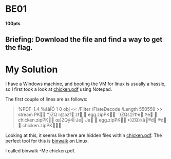 # BE01
#### 100pts
## Briefing: Download the file and find a way to get the flag.

# My Solution

I have a Windows machine, and booting the VM for linux is usually a hassle, so I first took a look at [chicken.pdf](https://github.com/theamandawang/NCS-2021-Writeup/blob/main/BE01/chicken.pdf) using Notepad.

The first couple of lines are as follows:
> %PDF-1.4
> %âãÏÓ
> 1 0 obj
> <<
> /Filter /FlateDecode
> /Length 550559
> \>\>
> stream
> PK
>      °}ZQ r@azf zf    egg.zipPK
>      ¨}ZQš¦]?Þe Þe    chicken.zipPK
>      œ}ZQý4Ï:Je Je    egg.zipPK
>      •}ZQ}»å®d ®d    chicken.zipPK 

Looking at this, it seems like there are hidden files within [chicken.pdf](https://github.com/theamandawang/NCS-2021-Writeup/blob/main/BE01/chicken.pdf). The perfect tool for this is [binwalk](https://tools.kali.org/forensics/binwalk#:~:text=Binwalk%20is%20a%20tool%20for,for%20the%20Unix%20file%20utility.) on Linux. 

I called binwalk -Me chicken.pdf.

